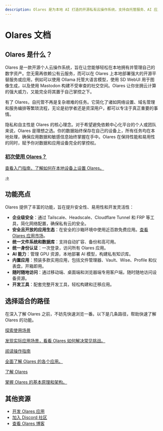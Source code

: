 ```yaml
---
description: Olares 是为本地 AI 打造的开源私有云操作系统，支持自托管服务、AI 应用部署、文件管理和安全协作，让你完全掌控数据。
---
```

# Olares 文档
## Olares 是什么？
Olares 是一款开源个人云操作系统，旨在让您能够轻松在本地拥有并管理自己的数字资产。您无需再依赖公有云服务，而可以在 Olares 上本地部署强大的开源平替服务或应用，例如可以使用 Ollama 托管大语言模型，使用 SD WebUI 用于图像生成，以及使用 Mastodon 构建不受审查的社交空间。Olares 让你坐拥云计算的强大威力，又能完全将其置于自己掌控之下。

有了 Olares，自托管不再是复杂艰难的任务。它简化了诸如网络设置、域名管理和服务编排等繁琐流程，无论是初学者还是资深用户，都可以专注于真正重要的事情。

隐私和自主性是 Olares 的核心理念。对于希望避免依赖中心化平台的个人或团队来说，Olares 是理想之选。你的数据始终保存在自己的设备上，所有任务均在本地处理，确保应用数据和敏感信息始终掌握在手中。Olares 在保持性能和易用性的同时，赋予你对数据和应用设备完全的掌控权。

<div class="cta">
  <a href="./get-started/">
    <div class="content">
      <h3>初次使用 Olares？</h3>
      <p>查看入门指南，了解如何在本地设备上设置 Olares。</p>
    </div>
    <div class="arrow">→</div>
  </a>
</div>

## 功能亮点

Olares 提供了丰富的功能，旨在提升安全性、易用性和开发灵活性：

- **企业级安全**：通过 Tailscale、Headscale、Cloudflare Tunnel 和 FRP 等工具，简化网络配置，确保私有云的安全。
- **安全且开放的应用生态**：在安全的沙箱环境中使用近百款免费应用。[查看 Olares 应用市场](https://market.olares.com/)。
- **统一文件系统和数据库**：支持自动扩容、备份和高可用。
- **统一身份认证**：一次登录，访问所有 Olares 应用。
- **AI 能力**：管理 GPU 资源，本地部署 AI 模型，构建私有知识库。
- **内置应用**：预装多款实用应用，包括文件管理器、Vault、Wise、Profile 和仪表盘，开箱即用。
- **随时随地访问**：通过移动端、桌面端和浏览器端专用客户端，随时随地访问设备资源。
- **开发工具**：配套完整开发工具，轻松构建和迁移应用。

## 选择适合的路径

在深入了解 Olares 之前，不妨先快速浏览一番。以下是几条路径，帮助快速了解 Olares 的功能。

<div class="cta-container">
  <a href="./use-cases/" class="cta-link">
    <p class="cta-title">探索使用场景</p>
    <p class="cta-description">发现实际应用场景，看看 Olares 如何解决常见挑战。</p>
  </a>
  <a href="./tasks/" class="cta-link">
    <p class="cta-title">阅读操作指南</p>
    <p class="cta-description">全面了解 Olares 的各个应用。</p>
  </a>
  <a href="./concepts/" class="cta-link">
    <p class="cta-title">了解 Olares</p>
    <p class="cta-description">掌握 Olares 的基本原理和架构。</p>
  </a>
</div>

## 其他资源

- [开发 Olares 应用](../developer/develop/)
- [加入 Discord 社区](https://discord.com/invite/BzfqrgQPDK)
- [查看 Olares 博客](https://blog.olares.com/)